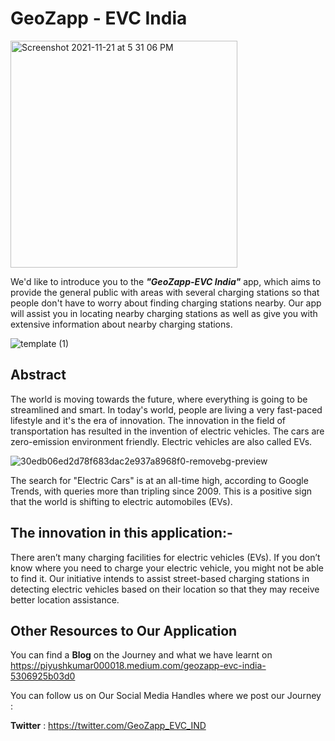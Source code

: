 # GeoZapp - EVC India

<img width="363" alt="Screenshot 2021-11-21 at 5 31 06 PM" src="https://user-images.githubusercontent.com/68659006/142808163-b51b3d35-9bdd-4290-a8da-46d9c473db13.png">

We'd like to introduce you to the <i><b>"GeoZapp-EVC India"</b></i> app, which aims to provide the general public with areas with several charging stations so that people don't have to worry about finding charging stations nearby. Our app will assist you in locating nearby charging stations as well as give you with extensive information about nearby charging stations.

![template (1)](https://user-images.githubusercontent.com/68659006/142808117-0e126bb2-541a-4e72-846d-205b48f076f1.png)

## Abstract

The world is moving towards the future, where everything is going to be streamlined and smart. In today's world, people are living a very fast-paced lifestyle and it's the era of innovation. The innovation in the field of transportation has resulted in the invention of electric vehicles. The cars are zero-emission environment friendly. Electric vehicles are also called EVs.

![30edb06ed2d78f683dac2e937a8968f0-removebg-preview](https://user-images.githubusercontent.com/68659006/142808182-472b8c10-429e-4d62-abe1-844aed53b66a.png)

The search for "Electric Cars" is at an all-time high, according to Google Trends, with queries more than tripling since 2009. This is a positive sign that the world is shifting to electric automobiles (EVs).

## The innovation in this application:-

There aren’t many charging facilities for electric vehicles (EVs). If you don’t know where you need to charge your electric vehicle, you might not be able to find it. Our initiative intends to assist street-based charging stations in detecting electric vehicles based on their location so that they may receive better location assistance.

## Other Resources to Our Application

You can find a <b>Blog</b> on the Journey and what we have learnt on https://piyushkumar000018.medium.com/geozapp-evc-india-5306925b03d0

You can follow us on Our Social Media Handles where we post our Journey : 

<b>Twitter</b> : https://twitter.com/GeoZapp_EVC_IND

